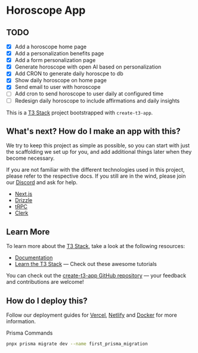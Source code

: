 # Horoscope App

## TODO

-   [x] Add a horoscope home page
-   [x] Add a personalization benefits page
-   [x] Add a form personalization page
-   [x] Generate horoscope with open AI based on personalization
-   [x] Add CRON to generate daily horoscpe to db
-   [x] Show daily horoscope on home page
-   [x] Send email to user with horoscope
-   [ ] Add cron to send horoscope to user daily at configured time
-   [ ] Redesign daily horoscope to include affirmations and daily insights

This is a [T3 Stack](https://create.t3.gg/) project bootstrapped with `create-t3-app`.

## What's next? How do I make an app with this?

We try to keep this project as simple as possible, so you can start with just the scaffolding we set up for you, and add additional things later when they become necessary.

If you are not familiar with the different technologies used in this project, please refer to the respective docs. If you still are in the wind, please join our [Discord](https://t3.gg/discord) and ask for help.

-   [Next.js](https://nextjs.org)
-   [Drizzle](https://orm.drizzle.team/)
-   [tRPC](https://trpc.io)
-   [Clerk](https://clerk.com/docs/quickstarts/nextjs)

## Learn More

To learn more about the [T3 Stack](https://create.t3.gg/), take a look at the following resources:

-   [Documentation](https://create.t3.gg/)
-   [Learn the T3 Stack](https://create.t3.gg/en/faq#what-learning-resources-are-currently-available) — Check out these awesome tutorials

You can check out the [create-t3-app GitHub repository](https://github.com/t3-oss/create-t3-app) — your feedback and contributions are welcome!

## How do I deploy this?

Follow our deployment guides for [Vercel](https://create.t3.gg/en/deployment/vercel), [Netlify](https://create.t3.gg/en/deployment/netlify) and [Docker](https://create.t3.gg/en/deployment/docker) for more information.

Prisma Commands

```bash
pnpx prisma migrate dev --name first_prisma_migration
```
